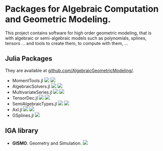 
# Packages for Algebraic Computation and Geometric Modeling.

This project contains software for high order geometric modeling, that is with algebraic or semi-algebraic models such as polynomials, splines, tensors ...
and tools to create them, to compute with them, ...

## Julia Packages
They are available at [github.com/AlgebraicGeometricModeling/](https://github.com/AlgebraicGeometricModeling/).

- MomentTools.jl 
[![](https://img.shields.io/badge/docs-latest-blue.svg)](https://AlgebraicGeometricModeling.github.io/MomentTools.jl/)
[![](https://img.shields.io/badge/source-orange)](https://github.com/AlgebraicGeometricModeling/MomentTools.jl/) 
- AlgebraicSolvers.jl 
[![](https://img.shields.io/badge/docs-latest-blue.svg)](https://AlgebraicGeometricModeling.github.io/MultivariateSeries.jl/)
[![](https://img.shields.io/badge/source-orange)](https://github.com/AlgebraicGeometricModeling/TensorDec.jl) 
- MultivariateSeries.jl 
[![](https://img.shields.io/badge/docs-latest-blue.svg)](https://AlgebraicGeometricModeling.github.io/MultivariateSeries.jl/) 
[![](https://img.shields.io/badge/source-orange)](https://github.com/AlgebraicGeometricModeling/MultivariateSeries.jl) 
- TensorDec.jl
[![](https://img.shields.io/badge/docs-latest-blue.svg)](https://AlgebraicGeometricModeling.github.io/TensorDec.jl/) 
[![](https://img.shields.io/badge/source-orange)](https://github.com/AlgebraicGeometricModeling/TensorDec.jl) 
- SemiAlgebraicTypes.jl 
[![](https://img.shields.io/badge/docs-latest-blue.svg)](https://AlgebraicGeometricModeling.github.io/SemiAlgebraicTypes.jl/) 
[![](https://img.shields.io/badge/source-orange)](https://github.com/AlgebraicGeometricModeling/SemiAlgebraicTypes.jl) 
- Axl.jl 
[![](https://img.shields.io/badge/docs-latest-blue.svg)](http://axl.inria.fr/doc/Axl.jl/)
[![](https://img.shields.io/badge/source-orange)](https://github.com/AlgebraicGeometricModeling/Axl.jl) 
- GSplines.jl
[![](https://img.shields.io/badge/docs-latest-blue.svg)](https://AlgebraicGeometricModeling.github.io/GSplines.jl/)

## IGA library

- **GISMO**. Geometry and Simulation.
[![](https://img.shields.io/badge/docs-latest-blue.svg)](https://gismo.github.io/)
